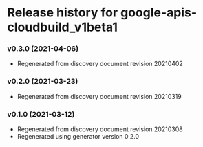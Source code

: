 # Release history for google-apis-cloudbuild_v1beta1

### v0.3.0 (2021-04-06)

* Regenerated from discovery document revision 20210402

### v0.2.0 (2021-03-23)

* Regenerated from discovery document revision 20210319

### v0.1.0 (2021-03-12)

* Regenerated from discovery document revision 20210308
* Regenerated using generator version 0.2.0

